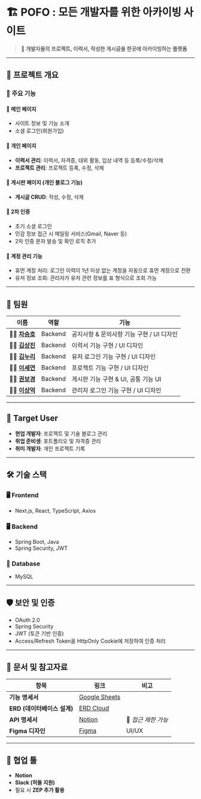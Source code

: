 # :building_construction: **POFO : 모든 개발자를 위한 아카이빙 사이트**

> **:pushpin: 개발자들의 프로젝트, 이력서, 작성한 게시글을 한곳에 아카이빙하는 플랫폼**

---

## :pushpin: **프로젝트 개요**

### :rocket: **주요 기능**
#### :small_blue_diamond: 메인 페이지
- 사이트 정보 및 기능 소개
- 소셜 로그인(회원가입)

#### :small_blue_diamond: 개인 페이지
- **이력서 관리**: 이력서, 자격증, 대외 활동, 입상 내역 등 등록/수정/삭제
- **프로젝트 관리**: 프로젝트 등록, 수정, 삭제

#### :small_blue_diamond: 게시판 페이지 (개인 블로그 기능)
- **게시글 CRUD**: 작성, 수정, 삭제

#### :small_blue_diamond: 2차 인증
- 초기 소셜 로그인
- 민감 정보 접근 시 메일링 서비스(Gmail, Naver 등)
- 2차 인증 문자 발송 및 확인 로직 추가

#### :small_blue_diamond: 계정 관리 기능
- 휴먼 계정 처리: 로그인 이력이 1년 이상 없는 계정을 자동으로 휴먼 계정으로 전환
- 유저 정보 조회: 관리자가 유저 관련 정보를 표 형식으로 조회 가능

---

## :busts_in_silhouette: **팀원**

| 이름  | 역할  | 기능 |
|------|------|--------|
| :technologist: [ **차승호** ](https://github.com/loong6138) | Backend | 공지사항 & 문의사항 기능 구현 / UI 디자인 |
| :technologist: [ **김상진** ](https://github.com/sangxxjin) | Backend | 이력서 기능 구현 / UI 디자인 |
| :technologist: [ **김누리** ](https://github.com/NRKim93) | Backend | 유저 로그인 기능 구현 / UI 디자인 |
| :technologist: [ **이세연** ](https://github.com/seeyeon) | Backend | 프로젝트 기능 구현 / UI 디자인 |
| :technologist: [ **권보경** ](https://github.com/pingu0118) | Backend | 게시판 기능 구현 & UI, 공통 기능 UI |
| :technologist: [ **이상억** ](https://github.com/leesangeok) | Backend | 관리자 로그인 기능 구현 / UI 디자인 |

---

## :dart: **Target User**
- **현업 개발자**: 프로젝트 및 기술 블로그 관리
- **취업 준비생**: 포트폴리오 및 자격증 관리
- **취미 개발자**: 개인 프로젝트 기록

---

## :hammer_and_wrench: **기술 스택**

### :desktop_computer: **Frontend**
- Next.js, React, TypeScript, Axios

### :desktop_computer: **Backend**
- Spring Boot, Java
- Spring Security, JWT

### :floppy_disk: **Database**
- MySQL

---

## :shield: **보안 및 인증**
- OAuth 2.0
- Spring Security
- JWT (토큰 기반 인증)
- Access/Refresh Token을 HttpOnly Cookie에 저장하여 인증 처리
---

## :page_facing_up: **문서 및 참고자료**

| 항목  | 링크  | 비고  |
|------|------|------|
| **기능 명세서** | [Google Sheets](https://docs.google.com/spreadsheets/d/11EgM7Jocbc1PbeUknhGzXWnCIBPURaLFAw-dXzd05Oo/edit?gid=0#gid=0) |  |
| **ERD (데이터베이스 설계)** | [ERD Cloud](https://www.erdcloud.com/d/6cZ3yPmhjqN42zvSQ) |  |
| **API 명세서** | [Notion](https://www.notion.so/API-f2be9b45de4a40669f77a7f168fb3029?pvs=4) | :red_circle: *접근 제한 가능* |
| **Figma 디자인** | [Figma](https://www.figma.com/design/strPSmUOapzDsLgdIT6Niw/NBE3-4-2-Team-11?node-id=0-1&p=f&t=fOthvsYpGKGV8u4l-0) | UI/UX |


---

## :speech_balloon: **협업 툴**
- **Notion**
- **Slack (허들 지원)**
- 필요 시 **ZEP 추가 활용**

